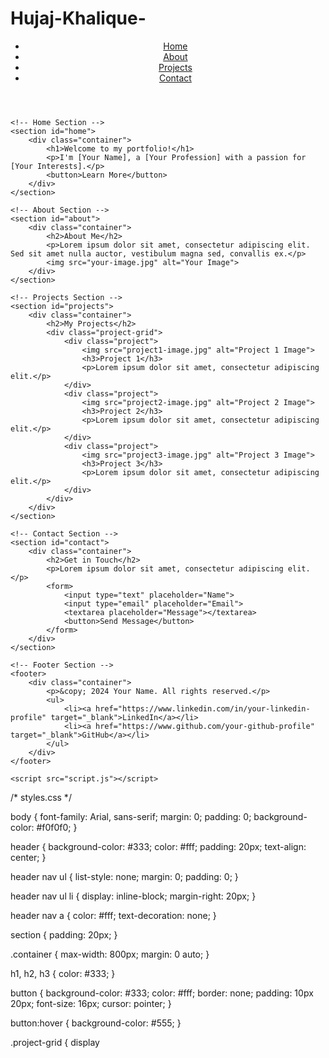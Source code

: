 # Hujaj-Khalique-
<!DOCTYPE html>
<html lang="en">
<head>
    <meta charset="UTF-8">
    <meta name="viewport" content="width=device-width, initial-scale=1.0">
    <title>Your Name - Portfolio</title>
    <link rel="stylesheet" href="styles.css">
</head>
<body>
    <!-- Header Section -->
    <header>
        <nav>
            <ul>
                <li><a href="#home">Home</a></li>
                <li><a href="#about">About</a></li>
                <li><a href="#projects">Projects</a></li>
                <li><a href="#contact">Contact</a></li>
            </ul>
        </nav>
    </header>

    <!-- Home Section -->
    <section id="home">
        <div class="container">
            <h1>Welcome to my portfolio!</h1>
            <p>I'm [Your Name], a [Your Profession] with a passion for [Your Interests].</p>
            <button>Learn More</button>
        </div>
    </section>

    <!-- About Section -->
    <section id="about">
        <div class="container">
            <h2>About Me</h2>
            <p>Lorem ipsum dolor sit amet, consectetur adipiscing elit. Sed sit amet nulla auctor, vestibulum magna sed, convallis ex.</p>
            <img src="your-image.jpg" alt="Your Image">
        </div>
    </section>

    <!-- Projects Section -->
    <section id="projects">
        <div class="container">
            <h2>My Projects</h2>
            <div class="project-grid">
                <div class="project">
                    <img src="project1-image.jpg" alt="Project 1 Image">
                    <h3>Project 1</h3>
                    <p>Lorem ipsum dolor sit amet, consectetur adipiscing elit.</p>
                </div>
                <div class="project">
                    <img src="project2-image.jpg" alt="Project 2 Image">
                    <h3>Project 2</h3>
                    <p>Lorem ipsum dolor sit amet, consectetur adipiscing elit.</p>
                </div>
                <div class="project">
                    <img src="project3-image.jpg" alt="Project 3 Image">
                    <h3>Project 3</h3>
                    <p>Lorem ipsum dolor sit amet, consectetur adipiscing elit.</p>
                </div>
            </div>
        </div>
    </section>

    <!-- Contact Section -->
    <section id="contact">
        <div class="container">
            <h2>Get in Touch</h2>
            <p>Lorem ipsum dolor sit amet, consectetur adipiscing elit.</p>
            <form>
                <input type="text" placeholder="Name">
                <input type="email" placeholder="Email">
                <textarea placeholder="Message"></textarea>
                <button>Send Message</button>
            </form>
        </div>
    </section>

    <!-- Footer Section -->
    <footer>
        <div class="container">
            <p>&copy; 2024 Your Name. All rights reserved.</p>
            <ul>
                <li><a href="https://www.linkedin.com/in/your-linkedin-profile" target="_blank">LinkedIn</a></li>
                <li><a href="https://www.github.com/your-github-profile" target="_blank">GitHub</a></li>
            </ul>
        </div>
    </footer>

    <script src="script.js"></script>
</body>
</html>

/* styles.css */

body {
    font-family: Arial, sans-serif;
    margin: 0;
    padding: 0;
    background-color: #f0f0f0;
}

header {
    background-color: #333;
    color: #fff;
    padding: 20px;
    text-align: center;
}

header nav ul {
    list-style: none;
    margin: 0;
    padding: 0;
}

header nav ul li {
    display: inline-block;
    margin-right: 20px;
}

header nav a {
    color: #fff;
    text-decoration: none;
}

section {
    padding: 20px;
}

.container {
    max-width: 800px;
    margin: 0 auto;
}

h1, h2, h3 {
    color: #333;
}

button {
    background-color: #333;
    color: #fff;
    border: none;
    padding: 10px 20px;
    font-size: 16px;
    cursor: pointer;
}

button:hover {
    background-color: #555;
}

.project-grid {
    display
```
